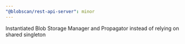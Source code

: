 ```yaml
---
"@blobscan/rest-api-server": minor
---
```


Instantiated Blob Storage Manager and Propagator instead of relying on shared singleton
